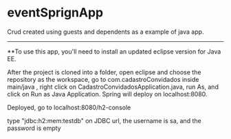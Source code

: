 # eventSprignApp
Crud created using guests and dependents as a example of java app.


--------

**To use this app, you'll need to install an updated eclipse version for Java EE. 

After the project is cloned into a folder, open eclipse and choose the repository as the workspace, go to com.cadastroConvidados inside main/java , right click on CadastroConvidadosApplication.java, run As, and click on Run as Java Application. Spring will deploy on localhost:8080.

Deployed, go to localhost:8080/h2-console

type "jdbc:h2:mem:testdb" on JDBC url, the username is sa, and the password is empty


